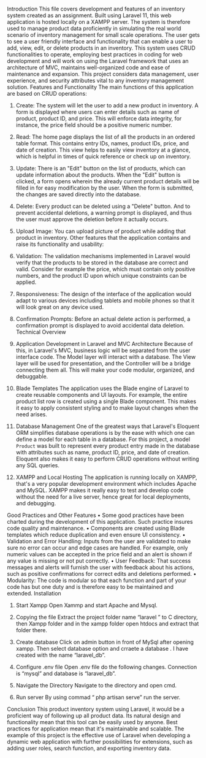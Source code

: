 Introduction
This file covers development and features of an inventory system created as an assignment. Built using Laravel 11, this web application is hosted locally on a XAMPP server. The system is therefore used to manage product data proficiently in simulating the real world scenario of inventory management for small scale operations. The user gets to see a user friendly interface and functionality that can enable a user to add, view, edit, or delete products in an inventory.
This system uses CRUD functionalities to operate, employing best practices in coding for web development and will work on using the Laravel framework that uses an architecture of MVC, maintains well-organized code and ease of maintenance and expansion. This project considers data management, user experience, and security attributes vital to any inventory management solution.
Features and Functionality
The main functions of this application are based on CRUD operations:
1.	Create: The system will let the user to add a new product in inventory. A form is displayed where users can enter details such as name of product, product ID, and price. This will enforce data integrity, for instance, the price field should be a positive numeric number.
2.	Read: The home page displays the list of all the products in an ordered table format. This contains entry IDs, names, product IDs, price, and date of creation. This view helps to easily view inventory at a glance, which is helpful in times of quick reference or check up on inventory.
3.	Update: There is an "Edit" button on the list of products, which can update information about the products. When the "Edit" button is clicked, a form opens wherein the already current product details will be filled in for easy modification by the user. When the form is submitted, the changes are saved directly into the database.
4.	Delete: Every product can be deleted using a "Delete" button. And to prevent accidental deletions, a warning prompt is displayed, and thus the user must approve the deletion before it actually occurs.
5.	Upload Image: You can upload picture of product while adding that product in inventory. 
Other features that the application contains and raise its functionality and usability:
1.	Validation: The validation mechanisms implemented in Laravel would verify that the products to be stored in the database are correct and valid. Consider for example the price, which must contain only positive numbers, and the product ID upon which unique constraints can be applied.

2.	Responsiveness: The design of the interface of the application would adapt to various devices including tablets and mobile phones so that it will look great on any device used.
3.	Confirmation Prompts: Before an actual delete action is performed, a confirmation prompt is displayed to avoid accidental data deletion.
Technical Overview
1.	Application Development in Laravel and MVC Architecture
Because of this, in Laravel's MVC, business logic will be separated from the user interface code. The Model layer will interact with a database. The View layer will be used for presentation, and the Controller will be a bridge connecting them all. This will make your code modular, organized, and debuggable.
2.	Blade Templates
The application uses the Blade engine of Laravel to create reusable components and UI layouts. For example, the entire product list row is created using a single Blade component. This makes it easy to apply consistent styling and to make layout changes when the need arises.
3.	Database Management
One of the greatest ways that Laravel's Eloquent ORM simplifies database operations is by the ease with which one can define a model for each table in a database. For this project, a model `Product` was built to represent every product entry made in the database with attributes such as name, product ID, price, and date of creation. Eloquent also makes it easy to perform CRUD operations without writing any SQL queries.
4.	XAMPP and Local Hosting
The application is running locally on XAMPP, that's a very popular development environment which includes Apache and MySQL. XAMPP makes it really easy to test and develop code without the need for a live server, hence great for local deployments, and debugging.

Good Practices and Other Features
•	Some good practices have been charted during the development of this application. Such practice insures code quality and maintenance.
•	Components are created using Blade templates which reduce duplication and even ensure UI consistency.
•	Validation and Error Handling: Inputs from the user are validated to make sure no error can occur and edge cases are handled. For example, only numeric values can be accepted in the price field and an alert is shown if any value is missing or not put correctly.
•	User Feedback: That success messages and alerts will furnish the user with feedback about his actions, such as positive confirmations for correct edits and deletions performed.
•	Modularity: The code is modular so that each function and part of your code has but one duty and is therefore easy to be maintained and extended.
Installation
1.	Start Xampp
Open Xammp and start Apache and Mysql.


2.	Copying the file
Extract the project folder name “laravel ” to C directory, then Xampp folder and in the xampp folder open htdocs and extract that folder there.
3.	Create database
Click on admin button in front of MySql after opening xampp. Then select database option and crraete a database . I have created with the name “laravel_db”.
 
4.	Configure .env file
Open .env file do the following changes. Connection is “mysql” and database is “laravel_db”.

5.	Navigate the Directory
Navigate to the directory and open cmd.
 

6.	Run server
By using commad “ php artisan serve” run the server.

Conclusion
This product inventory system using Laravel, it would be a proficient way of following up all product data. Its natural design and functionality mean that this tool can be easily used by anyone. Best practices for application mean that it's maintainable and scalable. The example of this project is the effective use of Laravel when developing a dynamic web application with further possibilities for extensions, such as adding user roles, search function, and exporting inventory data.

